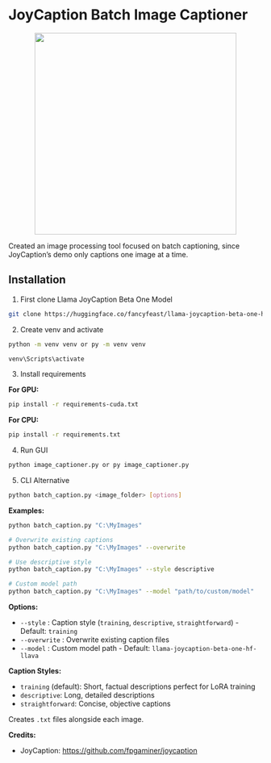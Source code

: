 # JoyCaption Batch Image Captioner

<p align="center">
  <img src="https://i.ibb.co/WNNhTTQj/image-2025-08-08-231012012.png" width="400" />
</p>

Created an image processing tool focused on batch captioning, since JoyCaption’s demo only captions one image at a time.

## Installation

1. First clone Llama JoyCaption Beta One Model

```bash
git clone https://huggingface.co/fancyfeast/llama-joycaption-beta-one-hf-llava
```

2. Create venv and activate

```bash
python -m venv venv or py -m venv venv

venv\Scripts\activate
```

3. Install requirements

**For GPU:**

```bash
pip install -r requirements-cuda.txt
```

**For CPU:**

```bash
pip install -r requirements.txt
```

4. Run GUI

```bash
python image_captioner.py or py image_captioner.py
```

5. CLI Alternative

```bash
python batch_caption.py <image_folder> [options]
```

**Examples:**

```bash
python batch_caption.py "C:\MyImages"

# Overwrite existing captions
python batch_caption.py "C:\MyImages" --overwrite

# Use descriptive style
python batch_caption.py "C:\MyImages" --style descriptive

# Custom model path
python batch_caption.py "C:\MyImages" --model "path/to/custom/model"
```

**Options:**

- `--style` : Caption style (`training`, `descriptive`, `straightforward`) - Default: `training`
- `--overwrite` : Overwrite existing caption files
- `--model` : Custom model path - Default: `llama-joycaption-beta-one-hf-llava`

**Caption Styles:**

- `training` (default): Short, factual descriptions perfect for LoRA training
- `descriptive`: Long, detailed descriptions
- `straightforward`: Concise, objective captions

Creates `.txt` files alongside each image.

**Credits:**
- JoyCaption: https://github.com/fpgaminer/joycaption
